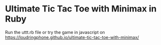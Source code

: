 # Ultimate Tic Tac Toe with Minimax in Ruby

Run the uttt.rb file or try the game in javascript on https://loudringphone.github.io/ultimate-tic-tac-toe-with-minimax/
